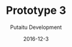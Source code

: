---
title: 'Prototype 3'
footer: d27bd9b77239ed4ed6384199c0867d749f549842
sections:
    -
        template: banner
        text: '# Chess Kingdom'
        color: '#462d1e'
        theme: dark
    -
        template: richTextSection
        text: "<iframe allowfullscreen=\"true\" frameborder=\"0\" height=\"569\" mozallowfullscreen=\"true\" src=\"https://docs.google.com/presentation/d/e/2PACX-1vSS9AAmqSH2mEuhbQ8jVgtl4JCNjF0_RWqhrQypNfRgfM9pXee6DZvyHXlB19B--UNUOWO8KkjMltr6/embed?start=false&amp;loop=false&amp;delayms=3000\" webkitallowfullscreen=\"true\" width=\"960\"></iframe>\n\n## Idea generation\n\nIn our brainstorming process we focused on games we used to play but stopped and tried\_to identify the reason and propose a solution. We evaluated some games and chose\_chess, because most of us have tried it and got frustrated with it and eventually stopped. It is interesting to us that while chess maintains interest from a large group of players, it fails to include so many others, especially newcomers. It could be because the skill gap between exprienced players and new players is too big, and that the learning experience is unforgiving: Players can lose the game in just a few moves, it could be really hard to learn chess by playing with an experienced player. We then looked at what the game experience of chess is. It is a skill based and competitive game (Ag<span class=\"fontstyle0\">õ</span>n). By adding randomness and luck elements (Alea) to the game, we predict that the game would be more accessible to novice players. To make the game more engaging and appealing to more types of players, we also added Mimicry elements to the game. For the first iteration we made use of a D20 dice inspired by role playing games. We randomly drafted the stats for the different chess pieces because we cannot know if the stats are balanced before we have tried it out.\n\n## Second iteration\n\nAfter the first play tests we identified some balancing issues. For example, some we found a Dominant Strategy. Even though the player can choose whether to make an attack attempt, there is no real risk in making the move, making this strategy always preferrable. We also found some Super Units, they are overpowered as they have high attack points and at the same time hard to beat . Based on these we adjusted the attack and armour points of game pieces, and added consequence for a failed attack, which is the chess piece cannot be used in the next round.\n\n## Third iteration\n\nAfter another playthrough we discovered that the punishment for fail attacks is not harsh enough to be effective, so instead we make the chess piece vulnerable (amour drop to 0) in the opponent's turn instead of freezing its movement. This greatly increased the risk in making\_an attack, because one can lose the piece if it fails.\n\n## Fourth iteration\n\nTo add more luck elements and utilize the D20, we decided to add consequences for critical fails and critical successes. Due to their rare occurrence, the consequences should be critical. We have considered killing the chess piece immediately in the event of a critical fail, but we think such a punishment is too harsh, and we prefer a consequence that adds some more gameplay and decision making, therefore we decided to let the opponent counter attack. This way the other player can be involved even when it's not their turn, and it adds more tension since it is not certain that the opponent's counter attack will be successful. For critical success, the player gets an extra turn. In order to not drag the process too long, the player does not start from the beginning of the game loop i.e rolling D6, instead she is limited to the last D6 roll she made. This also limit how drastic the game state is going to change when a player gets a critical success.\n\n## Game Loop\n\n![detailed-gameloop.png](//kimberlyliu.com/itu-portfolio/media/d7c2bed3766923dba43e2f215c82f83169598613/detailed-gameloop.jpg)\n\nAfter the changes, the game loop of Chess Kingdom is much longer than traditional chess, which makes each loop more complicated. However, from our play tests we felt that the pace of the game was actually faster, probably because there is always some actions taken compare to just sitting and thinking in traditional chess. Since the punishment of making a wrong move is not as fetal, and that not chess pieces are movable in a turn, players tend to put less time in planning their moves.\n\n## Mechanics\n\nThe most interesting effect on the mechanic is that checkmate, which is an important part of the traditional chess, is no longer possible. Even though the player can take the king with two pieces, she still needs to roll the die to see it the attack is successful to win. In traditional chess, the King piece is an important piece that player should protect and not place in dangerous locations. In Chess Kingdom, players can use the King as an attacker as it has high attack points and it's not easy to beat. Also, when an experienced player makes a clever attack and it fails, the inexperienced player will become aware of such possibility and may try it in the next round. In normal chess, players either can or cannot move to a particular square, in Chess Kingdom, when an attack fails, the piece will be pushed back to its original position, even though the move\_was allowed by the rules.\n\n## Rules\n\nChess is a minimalistic game: there is only a small set of rules, the mechanics are simple and the control is easy to learn. It has low perceived complexity but deep systemic complexity. In this assignment I was a new player in chess, because I only grew up with Chinese Chess, which is very similar but not the same. I felt that it will still take a long time to be able to play the game, even though there aren't a lot of rules. Difficulty in learning can be one of the results of having a small rule set, because rules also serve as a guideline to player actions, the less there are, the bigger the space it is for player to explore and perform in, resulting in the long time it requires to learn to play the game strategically. A lot of actions are allowed by rules in the game, but they will lead to losing the game, and to new players they might feel like some hidden rules that are hard to explore.\n\nI think this space for exploration is particularly important for skill based games as it gives player a sense of achievement, and they can express themselve and share this acheivement with others. As we altered the game we have have introduced more rules and reduce the space for exploration and strategy to master the game. One of the method we used to avoid making the rules too overwhelming is to group them and provide aids to remind players of them (having a chess piece statistics card). Another way is to try to reuse existing game elements to make rules easier to remember. For example, we make use of the attack point statistics to decide what pieces the player can move after rolling a D6.\n\n## Experience\n\nBy adding more Alea and Mimicry to the game, there are more uncertainty and less planning involved. Since the consequences of mistakes are not so permanent, players can play more carelessly and instinctually which could make the game more fast paced. Players could also play more relaxed as it the game requires less experience and tactical thinking. By bridging the gap between chess veterans and novices, the experience become more open, because more people can play the game\n\n### Alea\n\nWe changed the controller scheme to add more Alea to the game. The use of a D-6 dice to decide which piece a player can move. The D-20 dice decide whether an attack will be successful. This adds a lot of uncertainty in the game,it is harder for experienced chess player to make long term strategic because the results of their actions are unpredictable.\n\n### Mimicry\n\nIn chess, every game piece is distinctive, they have different names and movement rules. However, their names and forms do not relate strongly to their functions and roles in the game . In Chess Kingdom, we assigned armor and attack points to the game pieces like in role playing games to align the chess pieces' form and their function. For example, a rook has strong defense and weak attack ; a knight and queens are good \"attackers\", The mimicry could further be enhanced by giving more background information on the characters explaining why their profiles are the way they are.\n\n### For inexperienced players\n\nAs there are less punishment for mistakes, Chess Kingdom is accessible for new players, from our playtest it shows that inexperienced players lose by less to the experienced player, it is even possible for them to win. Chess Kingdom can also provide a way to learn about chess in a more forgiving way, because when an experienced player tries a move but fail, inexperienced player can try it too. The game can't be ended as fast as traditional game when played with an experienced player, so the inexperienced players can take their time to learn about the game.\n\n### For experienced players\n\nAlthough not as important, skills in traditional chess still give an advantage to experienced players. In traditional chess it is common to give handicaps to inexperienced player, but many do not prefer that as they see it condescending. It could be easier for them to play with inexperienced players in Chess Kingdom in a more fair way, and I imagine it could be good for parents playing with children, or as an introduction for someone who wants to eventually play traditional chess."
meta:
    id: e299e3e9d6aacab759e3a6e7764f6e92b1229230
    parentId: f8d133111ad5ddad52a465c47d7cdbef5923fc8d
    language: en
date: '2016-12-3'
author: 'Putaitu Development'
permalink: /prototype-3/
layout: sectionPage
---